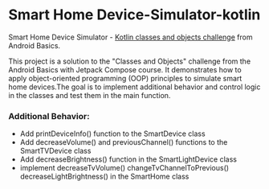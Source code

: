 # Smart Home Device-Simulator-kotlin
Smart Home Device Simulator -  [Kotlin classes and objects challenge](https://developer.android.com/codelabs/basic-android-kotlin-compose-classes-and-objects#10) from Android Basics.

This project is a solution to the "Classes and Objects" challenge from the Android Basics with Jetpack Compose course. It demonstrates how to apply object-oriented programming (OOP) principles to simulate smart home devices.The goal is to implement additional behavior and control logic in the classes and test them in the main function.

### Additional Behavior:
- Add printDeviceInfo() function to the SmartDevice class
- Add decreaseVolume() and previousChannel() functions to the SmartTVDevice class
- Add decreaseBrightness() function in the SmartLightDevice class
- implement decreaseTvVolume() changeTvChannelToPrevious() decreaseLightBrightness() in the SmartHome class
